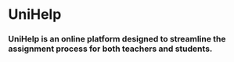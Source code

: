 # UniHelp

### UniHelp is an online platform designed to streamline the assignment process for both teachers and students.
